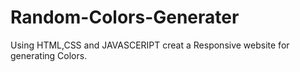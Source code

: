 # Random-Colors-Generater
Using HTML,CSS and JAVASCERIPT creat a Responsive  website for generating Colors.   
